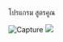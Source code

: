 โปรแกรม สูตรคูณ
<br>


![Capture](https://user-images.githubusercontent.com/89632491/139392444-2550046b-83ad-43c4-a1b0-4b87959b4ffb.PNG)
<img src="(https://user-images.githubusercontent.com/89632491/139392444-2550046b-83ad-43c4-a1b0-4b87959b4ffb.PNG) ">
